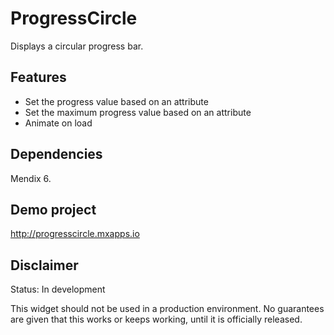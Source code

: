 # ProgressCircle
Displays a circular progress bar.

## Features
* Set the progress value based on an attribute
* Set the maximum progress value based on an attribute
* Animate on load

## Dependencies
Mendix 6.

## Demo project
http://progresscircle.mxapps.io

## Disclaimer
Status: In development

This widget should not be used in a production environment.
No guarantees are given that this works or keeps working, until it is officially released.
